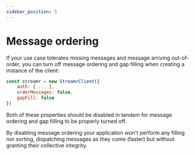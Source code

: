 ```yaml
---
sidebar_position: 5
---
```


# Message ordering

If your use case tolerates missing messages and message arriving out-of-order, you can turn off message ordering and gap filling when creating a instance of the client:

```js
const streamr = new StreamrClient({
    auth: { ... },
    orderMessages: false,
    gapFill: false
})
```

Both of these properties should be disabled in tandem for message ordering and gap filling to be properly turned off.

By disabling message ordering your application won't perform any filling nor sorting, dispatching messages as they come (faster) but without granting their collective integrity.

